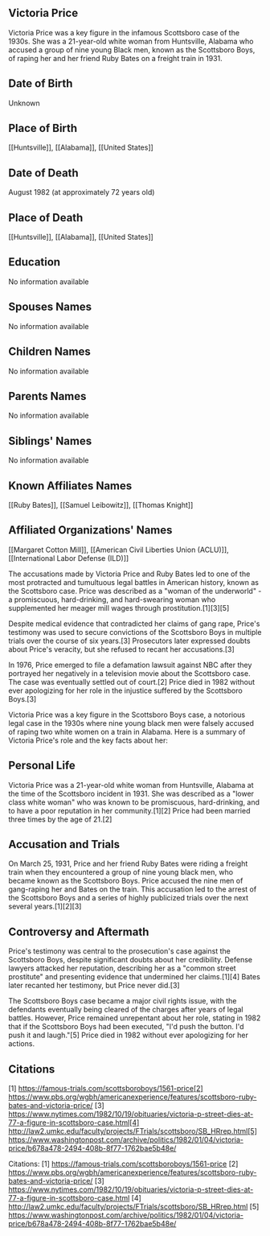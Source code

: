 ## Victoria Price
Victoria Price was a key figure in the infamous Scottsboro case of the 1930s. She was a 21-year-old white woman from Huntsville, Alabama who accused a group of nine young Black men, known as the Scottsboro Boys, of raping her and her friend Ruby Bates on a freight train in 1931.

## Date of Birth
Unknown

## Place of Birth
[[Huntsville]], [[Alabama]], [[United States]]

## Date of Death
August 1982 (at approximately 72 years old)

## Place of Death
[[Huntsville]], [[Alabama]], [[United States]]

## Education
No information available

## Spouses Names
No information available

## Children Names
No information available

## Parents Names
No information available

## Siblings' Names
No information available

## Known Affiliates Names
[[Ruby Bates]], [[Samuel Leibowitz]], [[Thomas Knight]]

## Affiliated Organizations' Names
[[Margaret Cotton Mill]], [[American Civil Liberties Union (ACLU)]], [[International Labor Defense (ILD)]]

The accusations made by Victoria Price and Ruby Bates led to one of the most protracted and tumultuous legal battles in American history, known as the Scottsboro case. Price was described as a "woman of the underworld" - a promiscuous, hard-drinking, and hard-swearing woman who supplemented her meager mill wages through prostitution.[1][3][5] 

Despite medical evidence that contradicted her claims of gang rape, Price's testimony was used to secure convictions of the Scottsboro Boys in multiple trials over the course of six years.[3] Prosecutors later expressed doubts about Price's veracity, but she refused to recant her accusations.[3] 

In 1976, Price emerged to file a defamation lawsuit against NBC after they portrayed her negatively in a television movie about the Scottsboro case. The case was eventually settled out of court.[2] Price died in 1982 without ever apologizing for her role in the injustice suffered by the Scottsboro Boys.[3]

Victoria Price was a key figure in the Scottsboro Boys case, a notorious legal case in the 1930s where nine young black men were falsely accused of raping two white women on a train in Alabama. Here is a summary of Victoria Price's role and the key facts about her:

## Personal Life
Victoria Price was a 21-year-old white woman from Huntsville, Alabama at the time of the Scottsboro incident in 1931. She was described as a "lower class white woman" who was known to be promiscuous, hard-drinking, and to have a poor reputation in her community.[1][2] Price had been married three times by the age of 21.[2]

## Accusation and Trials
On March 25, 1931, Price and her friend Ruby Bates were riding a freight train when they encountered a group of nine young black men, who became known as the Scottsboro Boys. Price accused the nine men of gang-raping her and Bates on the train. This accusation led to the arrest of the Scottsboro Boys and a series of highly publicized trials over the next several years.[1][2][3]

## Controversy and Aftermath
Price's testimony was central to the prosecution's case against the Scottsboro Boys, despite significant doubts about her credibility. Defense lawyers attacked her reputation, describing her as a "common street prostitute" and presenting evidence that undermined her claims.[1][4] Bates later recanted her testimony, but Price never did.[3] 

The Scottsboro Boys case became a major civil rights issue, with the defendants eventually being cleared of the charges after years of legal battles. However, Price remained unrepentant about her role, stating in 1982 that if the Scottsboro Boys had been executed, "I'd push the button. I'd push it and laugh."[5] Price died in 1982 without ever apologizing for her actions.

## Citations
[1] https://famous-trials.com/scottsboroboys/1561-price[2] https://www.pbs.org/wgbh/americanexperience/features/scottsboro-ruby-bates-and-victoria-price/
[3] https://www.nytimes.com/1982/10/19/obituaries/victoria-p-street-dies-at-77-a-figure-in-scottsboro-case.html[4] http://law2.umkc.edu/faculty/projects/FTrials/scottsboro/SB_HRrep.html[5] https://www.washingtonpost.com/archive/politics/1982/01/04/victoria-price/b678a478-2494-408b-8f77-1762bae5b48e/

Citations:
[1] https://famous-trials.com/scottsboroboys/1561-price
[2] https://www.pbs.org/wgbh/americanexperience/features/scottsboro-ruby-bates-and-victoria-price/
[3] https://www.nytimes.com/1982/10/19/obituaries/victoria-p-street-dies-at-77-a-figure-in-scottsboro-case.html
[4] http://law2.umkc.edu/faculty/projects/FTrials/scottsboro/SB_HRrep.html
[5] https://www.washingtonpost.com/archive/politics/1982/01/04/victoria-price/b678a478-2494-408b-8f77-1762bae5b48e/